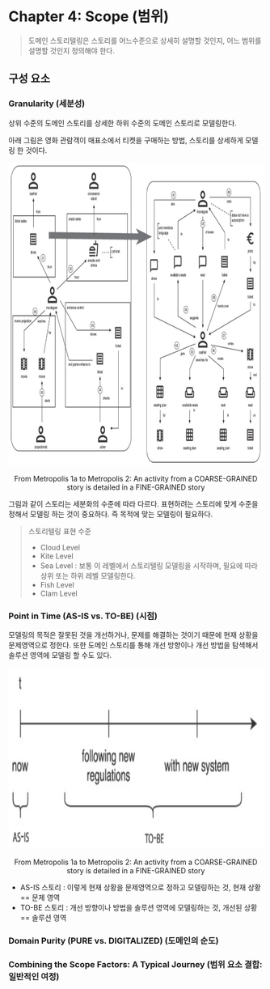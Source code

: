 # Chapter 4: Scope (범위)
> 도메인 스토리텔링은 스토리를 어느수준으로 상세히 설명할 것인지, 어느 범위를 설명할 것인지 정의해야 한다.

## 구성 요소
### Granularity (세분성)
상위 수준의 도메인 스토리를 상세한 하위 수준의 도메인 스토리로 모델링한다.

아래 그림은 영화 관람객이 매표소에서 티켓을 구매하는 방법, 스토리를 상세하게 모델링 한 것이다. 
<p align="center">
  <img width="880" height="600" src="https://github.com/haesiku/books/blob/main/domain-storytelling/part1/images/c04/granularity-ex.png"/>
</p>
<p align="center">From Metropolis 1a to Metropolis 2: An activity from a COARSE-GRAINED story is detailed in a FINE-GRAINED story</p>

그림과 같이 스토리는 세분화의 수준에 따라 다르다.
표현하려는 스토리에 맞게 수준을 정해서 모델링 하는 것이 중요하다. 즉 목적에 맞는 모델링이 필요하다.

> 스토리텔링 표현 수준
> - Cloud Level
> - Kite Level
> - Sea Level : 보통 이 레벨에서 스토리텔링 모델링을 시작하며, 필요에 따라 상위 또는 하위 레벨 모델링한다.
> - Fish Level
> - Clam Level 

### Point in Time (AS-IS vs. TO-BE) (시점)
모델링의 목적은 잘못된 것을 개선하거나, 문제를 해결하는 것이기 때문에 현재 상황을 문제영역으로 정한다. 또한 도메인 스토리를 통해 개선 방향이나 개선 방법을 탐색해서 솔루션 영역에 모델링 할 수도 있다.

<p align="center">
  <img width="600" height="360" src="https://github.com/haesiku/books/blob/main/domain-storytelling/part1/images/c04/point-in-time-ex.png"/>
</p>
<p align="center">From Metropolis 1a to Metropolis 2: An activity from a COARSE-GRAINED story is detailed in a FINE-GRAINED story</p>

- AS-IS 스토리 : 이렇게 현재 상황을 문제영역으로 정하고 모델링하는 것, 현재 상황 == 문제 영역
- TO-BE 스토리 : 개선 방향이나 방법을 솔루션 영역에 모델링하는 것, 개선된 상황 == 솔루션 영역

### Domain Purity (PURE vs. DIGITALIZED) (도메인의 순도)
### Combining the Scope Factors: A Typical Journey (범위 요소 결합: 일반적인 여정)
